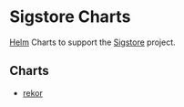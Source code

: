 # Sigstore Charts

[Helm](https://helm.sh) Charts to support the [Sigstore](https://sigstore.dev) project.

## Charts

* [rekor](charts/rekor)